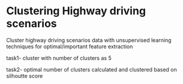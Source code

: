 # Clustering Highway driving scenarios

Cluster highway driving scenarios data with unsupervised learning techniques for optimal/important feature extraction

task1- cluster with number of clusters as 5

task2- optimal number of clusters calculated and clustered based on silhoutte score
